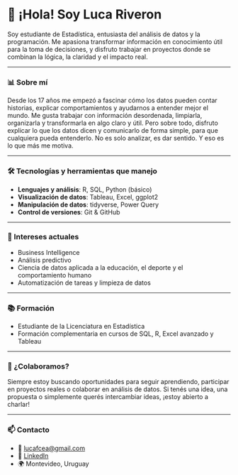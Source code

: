 # 👋 ¡Hola! Soy Luca Riveron

Soy estudiante de Estadística, entusiasta del análisis de datos y la programación. Me apasiona transformar información en conocimiento útil para la toma de decisiones, y disfruto trabajar en proyectos donde se combinan la lógica, la claridad y el impacto real.

---

### 📊 Sobre mí

Desde los 17 años me empezó a fascinar cómo los datos pueden contar historias, explicar comportamientos y ayudarnos a entender mejor el mundo. Me gusta trabajar con información desordenada, limpiarla, organizarla y transformarla en algo claro y útil. Pero sobre todo, disfruto explicar lo que los datos dicen y comunicarlo de forma simple, para que cualquiera pueda entenderlo. No es solo analizar, es dar sentido. Y eso es lo que más me motiva.

---

### 🛠️ Tecnologías y herramientas que manejo

- **Lenguajes y análisis**: R, SQL, Python (básico)
- **Visualización de datos**: Tableau, Excel, ggplot2
- **Manipulación de datos**: tidyverse, Power Query
- **Control de versiones**: Git & GitHub

---

### 🚀 Intereses actuales

- Business Intelligence
- Análisis predictivo
- Ciencia de datos aplicada a la educación, el deporte y el comportamiento humano
- Automatización de tareas y limpieza de datos

---

### 📚 Formación

- Estudiante de la Licenciatura en Estadística
- Formación complementaria en cursos de SQL, R, Excel avanzado y Tableau

---

### 🤝 ¿Colaboramos?

Siempre estoy buscando oportunidades para seguir aprendiendo, participar en proyectos reales o colaborar en análisis de datos. Si tenés una idea, una propuesta o simplemente querés intercambiar ideas, ¡estoy abierto a charlar!

---

### 📫 Contacto

- 📧 lucafcea@gmail.com
- 🔗 [LinkedIn](https://linkedin.com/in/luca-riveron-1b8766102/)  
- 🌍 Montevideo, Uruguay  
